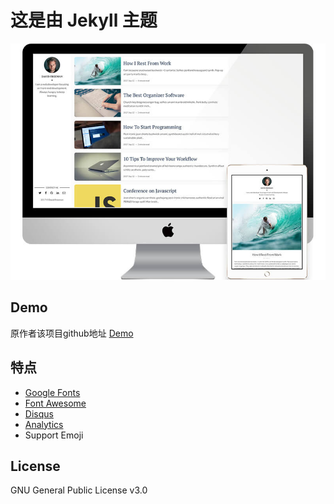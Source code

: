 # 这是由 Jekyll 主题

![](https://github.com/artemsheludko/flexible-jekyll/blob/master/assets/img/promo-img.jpg?raw=true)

## Demo

原作者该项目github地址 [Demo](https://artemsheludko.github.io/flexible-jekyll/)

## 特点

- [Google Fonts](https://fonts.google.com/)
- [Font Awesome](http://fontawesome.io/)
- [Disqus](https://disqus.com/)
- [Analytics](https://analytics.google.com/analytics/web/)
- Support Emoji

## License

GNU General Public License v3.0
